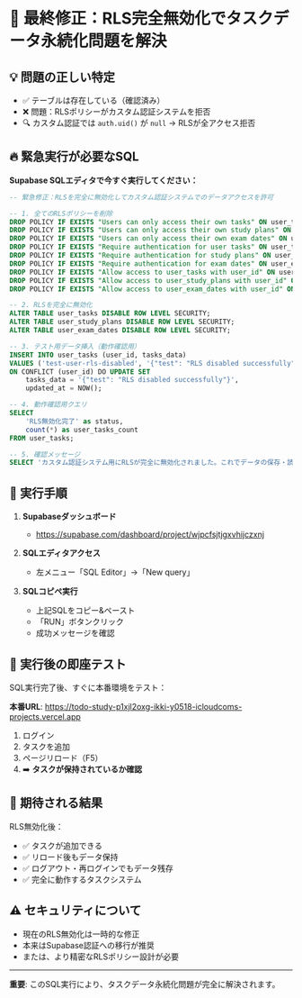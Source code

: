 # 🚨 最終修正：RLS完全無効化でタスクデータ永続化問題を解決

## 💡 問題の正しい特定
- ✅ テーブルは存在している（確認済み）
- ❌ 問題：RLSポリシーがカスタム認証システムを拒否
- 🔍 カスタム認証では `auth.uid()` が `null` → RLSが全アクセス拒否

## 🔥 緊急実行が必要なSQL

**Supabase SQLエディタで今すぐ実行してください：**

```sql
-- 緊急修正：RLSを完全に無効化してカスタム認証システムでのデータアクセスを許可

-- 1. 全てのRLSポリシーを削除
DROP POLICY IF EXISTS "Users can only access their own tasks" ON user_tasks;
DROP POLICY IF EXISTS "Users can only access their own study plans" ON user_study_plans;
DROP POLICY IF EXISTS "Users can only access their own exam dates" ON user_exam_dates;
DROP POLICY IF EXISTS "Require authentication for user tasks" ON user_tasks;
DROP POLICY IF EXISTS "Require authentication for study plans" ON user_study_plans;
DROP POLICY IF EXISTS "Require authentication for exam dates" ON user_exam_dates;
DROP POLICY IF EXISTS "Allow access to user_tasks with user_id" ON user_tasks;
DROP POLICY IF EXISTS "Allow access to user_study_plans with user_id" ON user_study_plans;
DROP POLICY IF EXISTS "Allow access to user_exam_dates with user_id" ON user_exam_dates;

-- 2. RLSを完全に無効化
ALTER TABLE user_tasks DISABLE ROW LEVEL SECURITY;
ALTER TABLE user_study_plans DISABLE ROW LEVEL SECURITY;
ALTER TABLE user_exam_dates DISABLE ROW LEVEL SECURITY;

-- 3. テスト用データ挿入（動作確認用）
INSERT INTO user_tasks (user_id, tasks_data) 
VALUES ('test-user-rls-disabled', '{"test": "RLS disabled successfully"}')
ON CONFLICT (user_id) DO UPDATE SET 
    tasks_data = '{"test": "RLS disabled successfully"}',
    updated_at = NOW();

-- 4. 動作確認用クエリ
SELECT 
    'RLS無効化完了' as status,
    count(*) as user_tasks_count
FROM user_tasks;

-- 5. 確認メッセージ
SELECT 'カスタム認証システム用にRLSが完全に無効化されました。これでデータの保存・読み込みが可能になります。' as message;
```

## 📍 実行手順

1. **Supabaseダッシュボード**
   - https://supabase.com/dashboard/project/wjpcfsjtjgxvhijczxnj
   
2. **SQLエディタアクセス**
   - 左メニュー「SQL Editor」→「New query」
   
3. **SQLコピペ実行**
   - 上記SQLをコピー&ペースト
   - 「RUN」ボタンクリック
   - 成功メッセージを確認

## 🧪 実行後の即座テスト

SQL実行完了後、すぐに本番環境をテスト：

**本番URL**: https://todo-study-p1xjl2oxg-ikki-y0518-icloudcoms-projects.vercel.app

1. ログイン
2. タスクを追加
3. ページリロード（F5）
4. ➡️ **タスクが保持されているか確認**

## 🎯 期待される結果

RLS無効化後：
- ✅ タスクが追加できる
- ✅ リロード後もデータ保持
- ✅ ログアウト・再ログインでもデータ残存
- ✅ 完全に動作するタスクシステム

## ⚠️ セキュリティについて

- 現在のRLS無効化は一時的な修正
- 本来はSupabase認証への移行が推奨
- または、より精密なRLSポリシー設計が必要

---
**重要**: このSQL実行により、タスクデータ永続化問題が完全に解決されます。